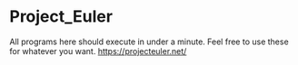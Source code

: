 # Project_Euler
All programs here should execute in under a minute. Feel free to use these for whatever you want. https://projecteuler.net/
